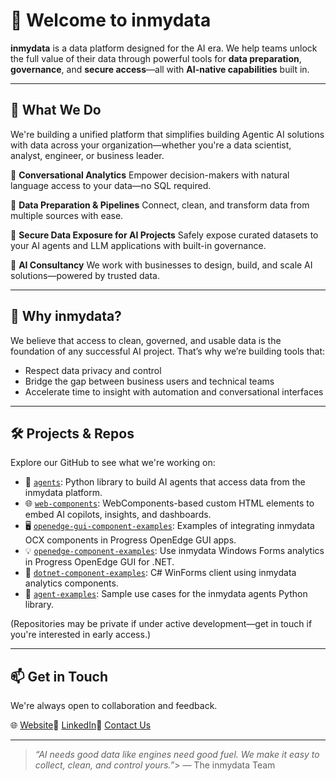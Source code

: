 # 👋 Welcome to inmydata

**inmydata** is a data platform designed for the AI era. We help teams unlock the full value of their data through powerful tools for **data preparation**, **governance**, and **secure access**—all with **AI-native capabilities** built in.

---

## 🚀 What We Do

We're building a unified platform that simplifies building Agentic AI solutions with data across your organization—whether you're a data scientist, analyst, engineer, or business leader.

🔹 **Conversational Analytics** Empower decision-makers with natural language access to your data—no SQL required.

🔹 **Data Preparation & Pipelines** Connect, clean, and transform data from multiple sources with ease.

🔹 **Secure Data Exposure for AI Projects** Safely expose curated datasets to your AI agents and LLM applications with built-in governance.

🔹 **AI Consultancy** We work with businesses to design, build, and scale AI solutions—powered by trusted data.

---

## 🧠 Why inmydata?

We believe that access to clean, governed, and usable data is the foundation of any successful AI project. That’s why we’re building tools that:

- Respect data privacy and control
- Bridge the gap between business users and technical teams
- Accelerate time to insight with automation and conversational interfaces

---

## 🛠️ Projects & Repos

Explore our GitHub to see what we're working on:

- 🧠 [`agents`](https://github.com/inmydata/agents): Python library to build AI agents that access data from the inmydata platform.
- 🌐 [`web-components`](https://github.com/inmydata/web-components): WebComponents-based custom HTML elements to embed AI copilots, insights, and dashboards.
- 🖥️ [`openedge-gui-component-examples`](https://github.com/inmydata/openedge-gui-component-examples): Examples of integrating inmydata OCX components in Progress OpenEdge GUI apps.
- 💡 [`openedge-component-examples`](https://github.com/inmydata/openedge-component-examples): Use inmydata Windows Forms analytics in Progress OpenEdge GUI for .NET.
- 🧩 [`dotnet-component-examples`](https://github.com/inmydata/dotnet-component-examples): C# WinForms client using inmydata analytics components.
- 🧪 [`agent-examples`](https://github.com/inmydata/agent-examples): Sample use cases for the inmydata agents Python library.

(Repositories may be private if under active development—get in touch if you're interested in early access.)

---

## 📫 Get in Touch

We're always open to collaboration and feedback.

🌐 [Website](https://inmydata.ai)💬 [LinkedIn](https://linkedin.com/company/inmydata)📨 [Contact Us](https://inmydata.ai/contact-us)

---

> *“AI needs good data like engines need good fuel. We make it easy to collect, clean, and control yours.”*> — The inmydata Team
